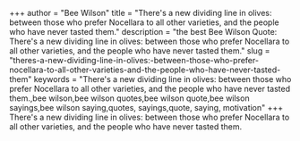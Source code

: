 +++
author = "Bee Wilson"
title = "There's a new dividing line in olives: between those who prefer Nocellara to all other varieties, and the people who have never tasted them."
description = "the best Bee Wilson Quote: There's a new dividing line in olives: between those who prefer Nocellara to all other varieties, and the people who have never tasted them."
slug = "theres-a-new-dividing-line-in-olives:-between-those-who-prefer-nocellara-to-all-other-varieties-and-the-people-who-have-never-tasted-them"
keywords = "There's a new dividing line in olives: between those who prefer Nocellara to all other varieties, and the people who have never tasted them.,bee wilson,bee wilson quotes,bee wilson quote,bee wilson sayings,bee wilson saying,quotes, sayings,quote, saying, motivation"
+++
There's a new dividing line in olives: between those who prefer Nocellara to all other varieties, and the people who have never tasted them.
